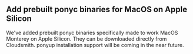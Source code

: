 ## Add prebuilt ponyc binaries for MacOS on Apple Silicon

We've added prebuilt ponyc binaries specifically made to work MacOS Monterey on Apple Silicon. They can be downloaded directly from Cloudsmith. ponyup installation support will be coming in the near future.
